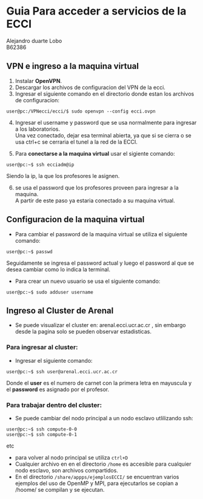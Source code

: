 # Guia Para acceder a servicios de la ECCI    
Alejandro duarte Lobo  
B62386  
  
## VPN e ingreso a la maquina virtual
1. Instalar **OpenVPN**.  
2. Descargar los archivos de configuracion del VPN de la ecci.  
3. Ingresar el siguiente comando en el directorio donde estan los archivos de configuracion:  
```console
user@pc:/VPNecci/ecci/$ sudo openvpn --config ecci.ovpn  
```
4. Ingresar el username y password que se usa normalmente para ingresar a los laboratorios.  
Una vez conectado, dejar esa terminal abierta, ya que si se cierra o se usa ctrl+c se cerraria el tunel a la red de la ECCI.  

5. Para **conectarse a la maquina virtual** usar el sigiente comando:  
```console
user@pc:~$ ssh ecciadm@ip  
```  
Siendo la ip, la que los profesores le asignen.  
  
6. se usa el password que los profesores proveen para ingresar a la maquina.  
A partir de este paso ya estaria conectado a su maquina virtual.  
   
## Configuracion de la maquina virtual  
* Para cambiar el password de la maquina virtual se utiliza el siguiente comando:  
```console
user@pc:~$ passwd  
```
Seguidamente se ingresa el password actual y luego el password al que se desea cambiar como lo indica la terminal.  

* Para crear un nuevo usuario se usa el siguiente comando:
```console
user@pc:~$ sudo adduser username
```
  
## Ingreso al Cluster de Arenal
* Se puede visualizar el cluster en: arenal.ecci.ucr.ac.cr , sin embargo desde la pagina solo se pueden observar estadisticas.    
### Para ingresar al cluster:
* Ingresar el siguiente comando:  
```console
user@pc:~$ ssh user@arenal.ecci.ucr.ac.cr  
```
  
Donde el **user** es el numero de carnet con la primera letra en mayuscula y el **password** es asignado por el profesor.  
### Para trabajar dentro del cluster:
* Se puede cambiar del nodo principal a un nodo esclavo utlilizando ssh:
```console
user@pc:~$ ssh compute-0-0    
user@pc:~$ ssh compute-0-1   
```
etc    
  
  
* para volver al nodo principal se utiliza `ctrl+D`
* Cualquier archivo en en el directorio `/home` es accesible para cualquier nodo esclavo, son archivos compartidos.
* En el directorio `/share/appps/ejemplosECCI/` se encuentran varios ejemplos del uso de OpenMP y MPI, para ejecutarlos se copian a /hoome/ se compilan y se ejecutan.
